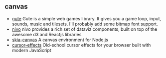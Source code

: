 ## canvas

- [gute](https://github.com/minidonut/gute) Gute is a simple web games library. It gives you a game loop, input, sounds, music and tilesets. I'll probably add some bitmap font support.
- [nivo](https://github.com/plouc/nivo) nivo provides a rich set of dataviz components, built on top of the awesome d3 and Reactjs libraries
- [skia-canvas](https://github.com/samizdatco/skia-canvas) A canvas environment for Node.js
- [cursor-effects](https://github.com/tholman/cursor-effects) Old-school cursor effects for your browser built with modern JavaScript